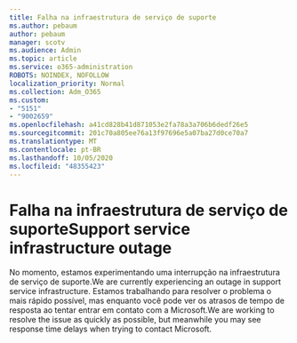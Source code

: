 ```yaml
---
title: Falha na infraestrutura de serviço de suporte
ms.author: pebaum
author: pebaum
manager: scotv
ms.audience: Admin
ms.topic: article
ms.service: o365-administration
ROBOTS: NOINDEX, NOFOLLOW
localization_priority: Normal
ms.collection: Adm_O365
ms.custom:
- "5151"
- "9002659"
ms.openlocfilehash: a41cd828b41d871053e2fa78a3a706b6dedf26e5
ms.sourcegitcommit: 201c70a805ee76a13f97696e5a07ba27d0ce70a7
ms.translationtype: MT
ms.contentlocale: pt-BR
ms.lasthandoff: 10/05/2020
ms.locfileid: "48355423"
---
```

# <a name="support-service-infrastructure-outage"></a><span data-ttu-id="b8b75-102">Falha na infraestrutura de serviço de suporte</span><span class="sxs-lookup"><span data-stu-id="b8b75-102">Support service infrastructure outage</span></span>

<span data-ttu-id="b8b75-103">No momento, estamos experimentando uma interrupção na infraestrutura de serviço de suporte.</span><span class="sxs-lookup"><span data-stu-id="b8b75-103">We are currently experiencing an outage in support service infrastructure.</span></span> <span data-ttu-id="b8b75-104">Estamos trabalhando para resolver o problema o mais rápido possível, mas enquanto você pode ver os atrasos de tempo de resposta ao tentar entrar em contato com a Microsoft.</span><span class="sxs-lookup"><span data-stu-id="b8b75-104">We are working to resolve the issue as quickly as possible, but meanwhile you may see response time delays when trying to contact Microsoft.</span></span>
